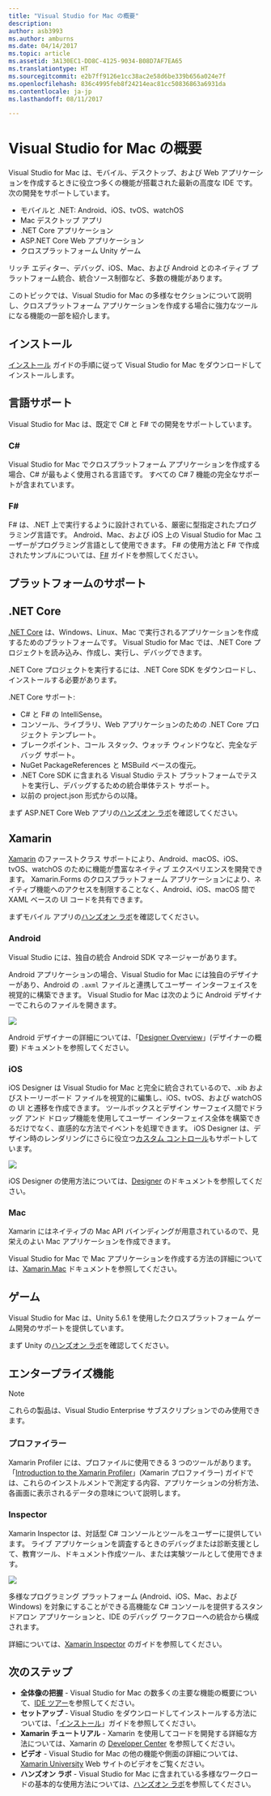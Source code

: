 ```yaml
---
title: "Visual Studio for Mac の概要"
description: 
author: asb3993
ms.author: amburns
ms.date: 04/14/2017
ms.topic: article
ms.assetid: 3A130EC1-DD8C-4125-9034-B08D7AF7EA65
ms.translationtype: HT
ms.sourcegitcommit: e2b7ff9126e1cc38ac2e58d6be339b656a024e7f
ms.openlocfilehash: 836c4995feb8f24214eac81cc50836863a6931da
ms.contentlocale: ja-jp
ms.lasthandoff: 08/11/2017

---
```


# <a name="introducing-visual-studio-for-mac"></a>Visual Studio for Mac の概要

Visual Studio for Mac は、モバイル、デスクトップ、および Web アプリケーションを作成するときに役立つ多くの機能が搭載された最新の高度な IDE です。 次の開発をサポートしています。

* モバイルと .NET: Android、iOS、tvOS、watchOS
* Mac デスクトップ アプリ
* .NET Core アプリケーション
* ASP.NET Core Web アプリケーション
* クロスプラットフォーム Unity ゲーム

リッチ エディター、デバッグ、iOS、Mac、および Android とのネイティブ プラットフォーム統合、統合ソース制御など、多数の機能があります。

このトピックでは、Visual Studio for Mac の多様なセクションについて説明し、クロスプラットフォーム アプリケーションを作成する場合に強力なツールになる機能の一部を紹介します。

## <a name="installation"></a>インストール

[インストール](~/installation.md) ガイドの手順に従って Visual Studio for Mac をダウンロードしてインストールします。

## <a name="language-support"></a>言語サポート

Visual Studio for Mac は、既定で C# と F# での開発をサポートしています。

### <a name="c"></a>C#

Visual Studio for Mac でクロスプラットフォーム アプリケーションを作成する場合、C# が最もよく使用される言語です。 すべての C# 7 機能の完全なサポートが含まれています。

### <a name="f"></a>F#

F# は、.NET 上で実行するように設計されている、厳密に型指定されたプログラミング言語です。 Android、Mac、および iOS 上の Visual Studio for Mac ユーザーがプログラミング言語として使用できます。 F# の使用方法と F# で作成されたサンプルについては、[F#](https://developer.xamarin.com/guides/cross-platform/fsharp/) ガイドを参照してください。

## <a name="platform-support"></a>プラットフォームのサポート

## <a name="net-core"></a>.NET Core

[.NET Core](https://www.microsoft.com/net/core#macos) は、Windows、Linux、Mac で実行されるアプリケーションを作成するためのプラットフォームです。 Visual Studio for Mac では、.NET Core プロジェクトを読み込み、作成し、実行し、デバッグできます。

.NET Core プロジェクトを実行するには、.NET Core SDK をダウンロードし、インストールする必要があります。

.NET Core サポート:

* C# と F# の IntelliSense。
* コンソール、ライブラリ、Web アプリケーションのための .NET Core プロジェクト テンプレート。
* ブレークポイント、コール スタック、ウォッチ ウィンドウなど、完全なデバッグ サポート。
* NuGet PackageReferences と MSBuild ベースの復元。
* .NET Core SDK に含まれる Visual Studio テスト プラットフォームでテストを実行し、デバッグするための統合単体テスト サポート。
* 以前の project.json 形式からの以降。

まず ASP.NET Core Web アプリの[ハンズオン ラボ](https://github.com/Microsoft/vs4mac-labs/tree/master/Web/Getting-Started)を確認してください。

## <a name="xamarin"></a>Xamarin

[Xamarin](https://developer.xamarin.com/) のファーストクラス サポートにより、Android、macOS、iOS、tvOS、watchOS のために機能が豊富なネイティブ エクスペリエンスを開発できます。 Xamarin.Forms のクロスプラットフォーム アプリケーションにより、ネイティブ機能へのアクセスを制限することなく、Android、iOS、macOS 間で XAML ベースの UI コードを共有できます。

まずモバイル アプリの[ハンズオン ラボ](https://github.com/Microsoft/vs4mac-labs/tree/master/Mobile/Getting-Started)を確認してください。

### <a name="android"></a>Android

Visual Studio には、独自の統合 Android SDK マネージャーがあります。

Android アプリケーションの場合、Visual Studio for Mac には独自のデザイナーがあり、Android の `.axml` ファイルと連携してユーザー インターフェイスを視覚的に構築できます。 Visual Studio for Mac は次のように Android デザイナーでこれらのファイルを開きます。

![](media/intro-image31.png)

Android デザイナーの詳細については、「[Designer Overview](https://developer.xamarin.com/Android/Guides/User_Interface/Designer_Overview)」(デザイナーの概要) ドキュメントを参照してください。

### <a name="ios"></a>iOS

iOS Designer は Visual Studio for Mac と完全に統合されているので、.xib およびストーリーボード ファイルを視覚的に編集し、iOS、tvOS、および watchOS の UI と遷移を作成できます。 ツールボックスとデザイン サーフェイス間でドラッグ アンド ドロップ機能を使用してユーザー インターフェイス全体を構築できるだけでなく、直感的な方法でイベントを処理できます。 iOS Designer は、デザイン時のレンダリングにさらに役立つ[カスタム コントロール](https://developer.xamarin.com/guides/ios/user_interface/designer/ios_designable_controls_overview/)もサポートしています。

![](media/intro-image30.png)

iOS Designer の使用方法については、[Designer](https://developer.xamarin.com/guides/ios/user_interface/designer) のドキュメントを参照してください。

### <a name="mac"></a>Mac

Xamarin にはネイティブの Mac API バインディングが用意されているので、見栄えのよい Mac アプリケーションを作成できます。

Visual Studio for Mac で Mac アプリケーションを作成する方法の詳細については、[Xamarin.Mac](https://developer.xamarin.com/guides/#mac) ドキュメントを参照してください。

## <a name="gaming"></a>ゲーム

Visual Studio for Mac は、Unity 5.6.1 を使用したクロスプラットフォーム ゲーム開発のサポートを提供しています。

まず Unity の[ハンズオン ラボ](https://github.com/Microsoft/vs4mac-labs/tree/master/Unity/Getting-Started)を確認してください。

## <a name="enterprise-features"></a>エンタープライズ機能

> [!Note]
> これらの製品は、Visual Studio Enterprise サブスクリプションでのみ使用できます。

### <a name="profiler"></a>プロファイラー

Xamarin Profiler には、プロファイルに使用できる 3 つのツールがあります。 「[Introduction to the Xamarin Profiler](https://developer.xamarin.com/guides/cross-platform/deployment,_testing,_and_metrics/xamarin-profiler/)」(Xamarin プロファイラー) ガイドでは、これらのインストルメントで測定する内容、アプリケーションの分析方法、各画面に表示されるデータの意味について説明します。

### <a name="inspector"></a>Inspector

Xamarin Inspector は、対話型 C# コンソールとツールをユーザーに提供しています。 ライブ アプリケーションを調査するときのデバッグまたは診断支援として、教育ツール、ドキュメント作成ツール、または実験ツールとして使用できます。

![](media/intro-inspector.png)

多様なプログラミング プラットフォーム (Android、iOS、Mac、および Windows) を対象にすることができる高機能な C# コンソールを提供するスタンドアロン アプリケーションと、IDE のデバッグ ワークフローへの統合から構成されます。

詳細については、[Xamarin Inspector](https://developer.xamarin.com/guides/cross-platform/inspector/) のガイドを参照してください。

## <a name="next-steps"></a>次のステップ

* **全体像の把握** - Visual Studio for Mac の数多くの主要な機能の概要について、[IDE ツアー](~/ide-tour.md)を参照してください。
* **セットアップ** - Visual Studio をダウンロードしてインストールする方法については、「[インストール](~/installation.md)」ガイドを参照してください。
* **Xamarin チュートリアル** - Xamarin を使用してコードを開発する詳細な方法については、Xamarin の [Developer Center](https://developer.xamarin.com) を参照してください。
* **ビデオ** - Visual Studio for Mac の他の機能や側面の詳細については、[Xamarin University](https://university.xamarin.com) Web サイトのビデオをご覧ください。
* **ハンズオン ラボ** - Visual Studio for Mac に含まれている多様なワークロードの基本的な使用方法については、[ハンズオン ラボ](https://github.com/Microsoft/vs4mac-labs)を参照してください。
